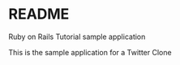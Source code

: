# README
Ruby on Rails Tutorial sample application

This is the sample application for a Twitter Clone

